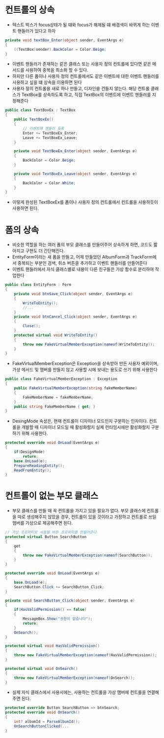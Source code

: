 # 컨트롤의 상속

- 텍스트 박스가 focus상태가 될 떄와 focus가 해제될 떄 배경색이 바뀌게 하는 이벤트 핸들러가 있다고 하자

```csharp
private void textBox_Enter(object sender, EventArgs e)
{
	((TextBox)sender).BackColor = Color.Beige;
}
```

- 이벤트 핸들러가 존재하는 같은 클래스 또는 사용자 정의 컨트롤에 있다면 같은 메서드를 사용하여 중복을 최소화 할 수 있다.
- 하지만 다른 폼이나 사용자 정의 컨트롤에서도 같은 이벤트에 대한 이벤트 핸들러를 사용하고 싶을 떄 상속을 이용하면 된다
- 사용자 정의 컨트롤을 새로 하나 만들고, 디자인을 건들지 않는다. 해당 컨트롤 클래스가 TextBox를 상속하도록 하고, 직접 TextBox의 이벤트에 이벤트 핸들러를 지정해준다

```csharp
public class TextBoxEx : TextBox
{
	public TextBoxEx()
	{
		// 이벤트에 핸들러 등록
		Enter += TextBoxEx_Enter;
		Leave += TextBoxEx_Leave;
	}

	private void TextBoxEx_Enter(object sender, EventArgs e)
	{
		BackColor = Color.Beige;
	}

	private void TextBoxEx_Leave(object sender, EventArgs e)
	{
		BackColor = Color.White;
	}
}
```

- 이렇게 완성된 TextBoxEx를 폼이나 사용자 정의 컨트롤에서 컨트롤을 사용하듯이 사용하면 된다.

# 폼의 상속

- 비슷한 역할을 하는 여러 폼의 부모 클래스를 만들어주어 상속하게 하면, 코드도 짧아지고 구현도 더 간단해진다.
- EntityForm이라는 새 폼을 만들고, 어제 만들었던 AlbumForm과 TrackForm에서 중복되는 부분인 검색, 취소 버튼을 추가하고 이벤트 핸들러를 만들어준다
- 이벤트 핸들러에서 자식 클래스별로 내용이 다른 친구들은 가상 함수로 분리하여 작업한다

```csharp
public class EntityForm : Form
{
	private void btnSave_Click(object sender, EventArgs e)
	{
		WriteToEntity();
		//...
	}
	private void btnCancel_Click(object sender, EventArgs e)
	{
		Close();
	}
	protected virtual void WriteToEntity()
	{
		throw new FakeVirtualMemberException(nameof(WriteToEntity));
	}
}
```

- FakeVirtualMemberException은 Exception을 상속받아 만든 사용자 예외이며, 가상 메서드 및 맴버를 만들지 않고 사용할 시에 보내는 용도로 쓰기 위해 사용한다

```csharp
public class FakeVirtualMemberException : Exception
{
	public FakeVirtualMemberException(string fakeMemberName)
	{
		FakeMemberName = fakeMemberName;
	}
	public string FakeMemberName { get; }
}
```

- DesingMode 속성은, 현재 컨트롤이 디자이너 모드인지 구분하는 인자이다. 컨트롤을 개발할 때 디자이너 모드일 때 활성화할지 실제 런타임시에만 활성화할지 구분하기 위해 사용한다.

```csharp
protected override void OnLoad(EventArgs e)
{
	if(DesignMode)
		return;
	base.OnLoad(e);
	PrepareReadingEntity();
	ReadFromEntity();
}
```

# 컨트롤이 없는 부모 클래스

- 부모 클래스를 만들 때 꼭 컨트롤을 가지고 있을 필요가 없다. 부모 클래스에 컨트롤을 따로 생성해주지 않았을 경우, 컨트롤이 있을 것이라고 가정하고 컨트롤로 쓰일 맴버를 가상으로 제공해주면 된다.

```csharp
// 가상 프로퍼티로 사용될 버튼 프로퍼티를 만들어준다
protected virtual Button SearchButton
{
	get
	{
		throw new FakeVirtualMemberException(nameof(SearchButton));
	}
}

protected override void OnLoad(EventArgs e)
{
	base.OnLoad(e);
	SearchButton.Click += SearchButton_Click;
}

private void SearchButton_Click(object sender, EventArgs e)
{
	if(HasValidPermission() == false)
	{
		MessageBox.Show("권한이 없습니다");
		return;
	}
	OnSearch();
}

protected virtual void HasValidPermission()
{
	throw new FakeVirtualMemberException(nameof(HasValidPermission));
}

protected virtual void OnSearch()
{
	throw new FakeVirtualMemberException(nameof(OnSearch));
}
```

- 실제 자식 클래스에서 사용시에는, 사용하는 컨트롤을 가상 맴버에 컨트롤을 연결해주면 된다.

```csharp
protected override Button SearchButton => btnSearch;
protected override void OnSearch()
{
	int? albumId = ParseAlbumId();
	OnSearchButtonClicked(...
}
```